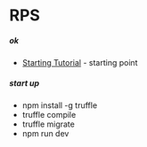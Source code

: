 RPS
======

##### ok

* [Starting Tutorial](http://http://truffleframework.com/tutorials/pet-shop) - starting point


##### start up
* npm install -g truffle
* truffle compile
* truffle migrate
* npm run dev
